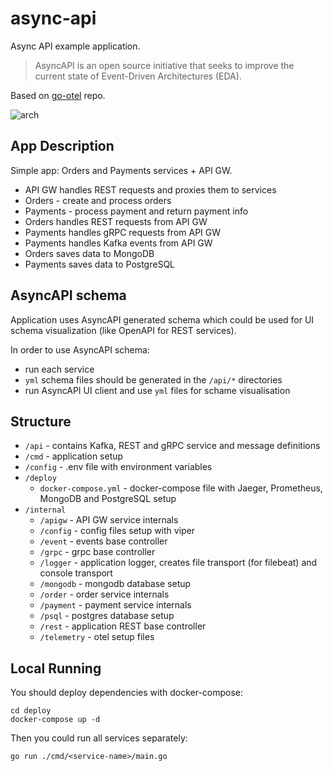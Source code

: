# async-api

Async API example application.

> AsyncAPI is an open source initiative that seeks to improve the current state of Event-Driven Architectures (EDA).

Based on <a href="https://github.com/morzhanov/go-otel">go-otel</a> repo.

<img src="https://i.ibb.co/gm81Csc/Untitled-2021-10-18-1452.png" alt="arch"/>

## App Description

Simple app: Orders and Payments services + API GW.

- API GW handles REST requests and proxies them to services
- Orders - create and process orders
- Payments - process payment and return payment info
- Orders handles REST requests from API GW
- Payments handles gRPC requests from API GW
- Payments handles Kafka events from API GW
- Orders saves data to MongoDB
- Payments saves data to PostgreSQL

## AsyncAPI schema

Application uses AsyncAPI generated schema which could be used for UI schema visualization (like OpenAPI for REST services).

In order to use AsyncAPI schema:
- run each service
- `yml` schema files should be generated in the `/api/*` directories
- run AsyncAPI UI client and use `yml` files for schame visualisation

## Structure

- `/api` - contains Kafka, REST and gRPC service and message definitions
- `/cmd` - application setup
- `/config` - .env file with environment variables
- `/deploy`
    - `docker-compose.yml` - docker-compose file with Jaeger, Prometheus, MongoDB and PostgreSQL setup
- `/internal`
    - `/apigw` - API GW service internals
    - `/config` - config files setup with viper
    - `/event` - events base controller
    - `/grpc` - grpc base controller
    - `/logger` - application logger, creates file transport (for filebeat) and console transport
    - `/mongodb` - mongodb database setup
    - `/order` - order service internals
    - `/payment` - payment service internals
    - `/psql` - postgres database setup
    - `/rest` - application REST base controller
    - `/telemetry` - otel setup files

## Local Running

You should deploy dependencies with docker-compose:

```
cd deploy
docker-compose up -d
```

Then you could run all services separately:

```
go run ./cmd/<service-name>/main.go
```

